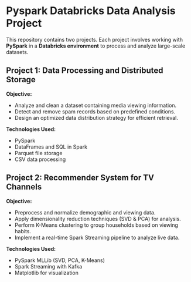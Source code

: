 # Pyspark Databricks Data Analysis Project

This repository contains two projects. Each project involves working with **PySpark** in a **Databricks environment** to process and analyze large-scale datasets.


## Project 1: Data Processing and Distributed Storage

**Objective:**

- Analyze and clean a dataset containing media viewing information.
- Detect and remove spam records based on predefined conditions.
- Design an optimized data distribution strategy for efficient retrieval.

**Technologies Used:**

- PySpark
- DataFrames and SQL in Spark
- Parquet file storage
- CSV data processing


## Project 2: Recommender System for TV Channels

**Objective:**

- Preprocess and normalize demographic and viewing data.
- Apply dimensionality reduction techniques (SVD & PCA) for analysis.
- Perform K-Means clustering to group households based on viewing habits.
- Implement a real-time Spark Streaming pipeline to analyze live data.

**Technologies Used:**

- PySpark MLLib (SVD, PCA, K-Means)
- Spark Streaming with Kafka
- Matplotlib for visualization


